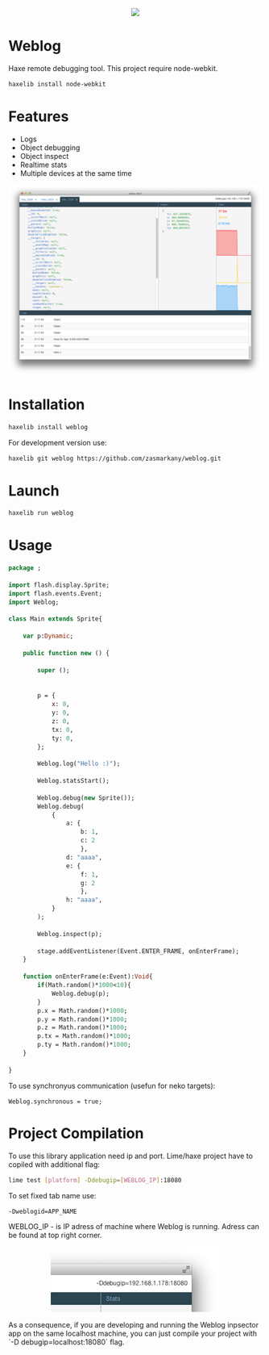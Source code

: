 <p align="center"><img src="webloglogo.png"/></p>

Weblog
============

Haxe remote debugging tool.
This project require node-webkit.
```sh
haxelib install node-webkit
```



Features
=========
- Logs
- Object debugging
- Object inspect
- Realtime stats
- Multiple devices at the same time
<p align="center"><img src="app.png"/></p>



Installation
=========
```sh
haxelib install weblog
```

For development version use:
```sh
haxelib git weblog https://github.com/zasmarkany/weblog.git
```



Launch
=========
```sh
haxelib run weblog
```


Usage
=========
```haxe
package ;

import flash.display.Sprite;
import flash.events.Event;
import Weblog;

class Main extends Sprite{

    var p:Dynamic;

    public function new () {

        super ();

		
		p = {
			x: 0,
			y: 0,
			z: 0,
			tx: 0,
			ty: 0,
		};
		
        Weblog.log("Hello :)");
		
        Weblog.statsStart();

        Weblog.debug(new Sprite());
        Weblog.debug(
			{
				a: {
					b: 1, 
					c: 2
					}, 
				d: "aaaa",
				e: {
					f: 1, 
					g: 2
					}, 
				h: "aaaa",
			}
		);

        Weblog.inspect(p);

        stage.addEventListener(Event.ENTER_FRAME, onEnterFrame);
    }

    function onEnterFrame(e:Event):Void{
		if(Math.random()*1000<10){
			Weblog.debug(p);
		}
        p.x = Math.random()*1000;
        p.y = Math.random()*1000;
        p.z = Math.random()*1000;
        p.tx = Math.random()*1000;
        p.ty = Math.random()*1000;
    }

}
```

To use synchronyus communication (usefun for neko targets):
```
Weblog.synchronous = true;
```


Project Compilation
=========
To use this library application need ip and port. 
Lime/haxe project have to copiled with additional flag:
```sh
lime test [platform] -Ddebugip=[WEBLOG_IP]:18080
```

To set fixed tab name use:
```
-Dweblogid=APP_NAME
```

WEBLOG_IP - is IP adress of machine where Weblog is running. Adress can be found at top right corner.
<p align="center"><img src="ip.png"/></p>
As a consequence, if you are developing and running the Weblog inpsector app on the same localhost machine, you can just compile your project with `-D debugip=localhost:18080` flag.
